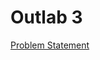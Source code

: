 # Outlab 3

[Problem Statement](https://docs.google.com/document/d/e/2PACX-1vSleOMfYpqO1YNQVUVG62n127v1Ao1k7NupmMpLx5cKSYNp8QQH67N5nVOogewXoWCKbHgDe1uIjcSt/pub)
